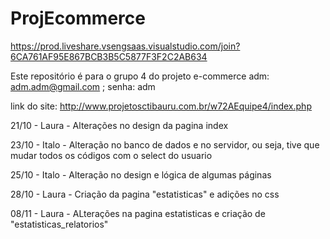 # ProjEcommerce
https://prod.liveshare.vsengsaas.visualstudio.com/join?6CA761AF95E867BCB3B5C5877F3F2C2AB634

Este repositório é para o grupo 4 do projeto e-commerce
adm: adm.adm@gmail.com ; senha: adm

link do site: http://www.projetosctibauru.com.br/w72AEquipe4/index.php

21/10 - Laura - Alterações no design da pagina index

23/10 - Italo - Alteração no banco de dados e no servidor, ou seja, tive que mudar todos os códigos com o select do usuario 

25/10 - Italo - Alteração no design e lógica de algumas páginas

28/10 - Laura - Criação da pagina "estatisticas" e adições no css

08/11 - Laura - ALterações na pagina estatisticas e criação de "estatisticas_relatorios"

